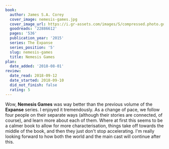 ```yaml
---
book:
  author: James S.A. Corey
  cover_image: nemesis-games.jpg
  cover_image_url: https://i.gr-assets.com/images/S/compressed.photo.goodreads.com/books/1407524221l/22886612._SX98_.jpg
  goodreads: '22886612'
  pages: '536'
  publication_year: '2015'
  series: The Expanse
  series_position: '5'
  slug: nemesis-games
  title: Nemesis Games
plan:
  date_added: '2018-08-01'
review:
  date_read: 2018-09-12
  date_started: 2018-09-10
  did_not_finish: false
  rating: 5
---
```


Wow, **Nemesis Games** was way better than the previous volume of the **Expanse** series. I enjoyed it tremendously. As a change of pace, we follow four people on their separate ways (although their stories are connected, of course), and learn more about each of them. Where at first this seems to be a calmer book to allow for more characterisation, things take off towards the middle of the book, and then they just don't stop accelerating. I'm really looking forward to how both the world and the main cast will continue after this.
